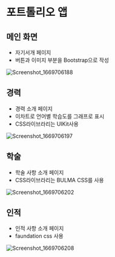 # 포트톨리오 앱

## 메인 화면
* 자기서개 페이지 
* 버튼과 이미지 부분을 Bootstrap으로 작성

![Screenshot_1669706188](https://user-images.githubusercontent.com/90558511/204467020-e40740b7-d5b7-4106-92f8-68c43fa4ec26.png)



## 경력
* 경력 소개 페이지
* 이차트로 언어별 학습도를 그래프로 표시
* CSS라이브라리는 UIKit사용

![Screenshot_1669706197](https://user-images.githubusercontent.com/90558511/204467079-df2de14a-8cf9-4c8f-b0a9-0e913a20745c.png)



## 학술
* 학술 사항 소개 페이지
* CSS라이브라리는 BULMA CSS를 사용

![Screenshot_1669706202](https://user-images.githubusercontent.com/90558511/204467147-cb876e9e-5eb9-42af-b8f5-e1e95679ba47.png)


## 인적
* 인적 사항 소개 페이지
* faundation css 사용


![Screenshot_1669706208](https://user-images.githubusercontent.com/90558511/204467219-1db81d2c-2c31-4bff-88ee-5e79e9c02652.png)
